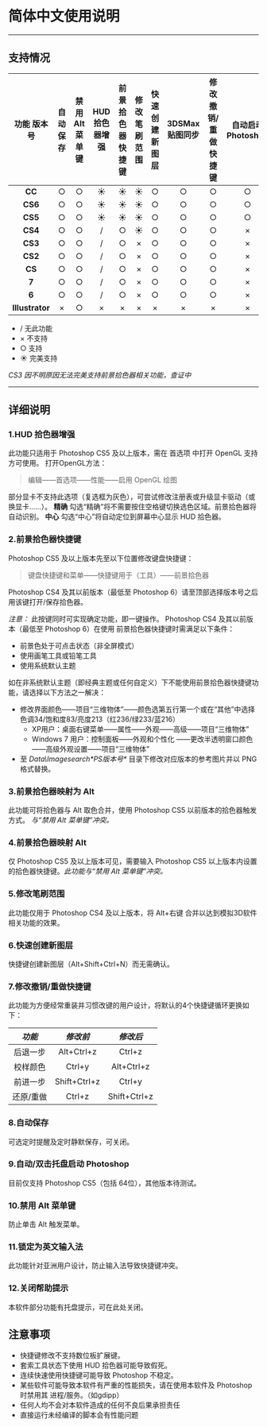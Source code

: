 # 简体中文使用说明
----------
## 支持情况

功能 版本号|自动保存|禁用Alt菜单键|HUD拾色器增强|前景拾色器快捷键|修改笔刷范围|快速创建新图层|3DSMax贴图同步|修改撤销/重做快捷键|自动启动Photoshop
:----:|:----:|:----:|:----:|:----:|:----:|:----:|:----:|:----:|:----:
**CC**|○|○|☀|☀|☀|○|○|○|○
**CS6**|○|○|☀|☀|☀|○|○|○|○
**CS5**|○|○|☀|☀|☀|○|○|○|○
**CS4**|○|○|/|○|☀|○|○|○|×
**CS3**|○|○|/|○|×|○|○|○|×
**CS2**|○|○|/|○|×|○|○|○|×
**CS**|○|○|/|○|×|○|○|○|×
**7**|○|○|/|○|×|○|○|○|×
**6**|○|○|/|○|×|○|○|○|×
**Illustrator**|×|○|×|×|×|×|×|×|×

 * / 无此功能 
 * × 不支持 
 * ○ 支持 
 * ☀ 完美支持

*CS3 因不明原因无法完美支持前景拾色器相关功能，查证中*

----------
## 详细说明
### 1.HUD 拾色器增强
此功能只适用于 Photoshop CS5 及以上版本，需在 首选项 中打开 OpenGL 支持方可使用。
打开OpenGL方法：

>  编辑——首选项——性能——启用 OpenGL 绘图

部分显卡不支持此选项（复选框为灰色），可尝试修改注册表或升级显卡驱动（或换显卡……）。
**精确**
勾选“精确”将不需要按住空格键切换选色区域。前景拾色器将自动识别。
**中心**
勾选“中心”将自动定位到屏幕中心显示 HUD 拾色器。

### 2.前景拾色器快捷键
Photoshop CS5 及以上版本先至以下位置修改键盘快捷键：

 > 键盘快捷键和菜单——快捷键用于（工具）——前景拾色器

Photoshop CS4 及其以前版本（最低至 Photoshop 6）请至顶部选择版本号之后用该键打开/保存拾色器。

*注意：*
此按键同时可实现确定功能，即一键操作。
Photoshop CS4 及其以前版本（最低至 Photoshop 6）在使用 前景拾色器快捷键时需满足以下条件：
 * 前景色处于可点击状态（非全屏模式）
 * 使用画笔工具或铅笔工具
 * 使用系统默认主题

如在非系统默认主题（即经典主题或任何自定义）下不能使用前景拾色器快捷键功能，请选择以下方法之一解决：
* 修改界面颜色——项目“三维物体”——颜色选第五行第一个或在“其他”中选择 色调34/饱和度83/亮度213（红236/绿233/蓝216）
  * XP用户：桌面右键菜单——属性——外观——高级——项目“三维物体”
  * Windows 7 用户：控制面板——外观和个性化 ——更改半透明窗口颜色——高级外观设置——项目“三维物体” 
* 至 _Data\Imagesearch\*PS版本号*_ 目录下修改对应版本的参考图片并以 PNG 格式替换。

### 3.前景拾色器映射为 Alt

此功能可将拾色器与 Alt 取色合并，使用 Photoshop CS5 以前版本的拾色器触发方式。
*与“禁用 Alt 菜单键”冲突。*
### 4.前景拾色器映射 Alt
仅 Photoshop CS5 及以上版本可见，需要输入 Photoshop CS5 以上版本内设置的拾色器快捷键。*此功能与“禁用 Alt 菜单键”冲突。*

### 5.修改笔刷范围
此功能仅用于 Photoshop CS4 及以上版本，将 Alt+右键 合并以达到模拟3D软件相关功能的效果。

### 6.快速创建新图层
快捷键创建新图层（Alt+Shift+Ctrl+N）而无需确认。

### 7.修改撤销/重做快捷键
此功能为方便经常重装并习惯改键的用户设计，将默认的4个快捷键循环更换如下：

 *功能* | *修改前* | *修改后* 
 :----:|:----:|:----:
后退一步|Alt+Ctrl+z|Ctrl+z
校样颜色|Ctrl+y|Alt+Ctrl+z
前进一步|Shift+Ctrl+z|Ctrl+y
还原/重做|Ctrl+z|Shift+Ctrl+z

### 8.自动保存
可选定时提醒及定时静默保存，可关闭。

### 9.自动/双击托盘启动 Photoshop
目前仅支持 Photoshop CS5（包括 64位），其他版本待测试。

### 10.禁用 Alt 菜单键
防止单击 Alt 触发菜单。

### 11.锁定为英文输入法
此功能针对亚洲用户设计，防止输入法导致快捷键冲突。

### 12.关闭帮助提示
本软件部分功能有托盘提示，可在此处关闭。

## 注意事项
 * 快捷键修改不支持数位板扩展键。
 * 套索工具状态下使用 HUD 拾色器可能导致假死。
 * 连续快速使用快捷键可能导致 Photoshop 不稳定。
 * 某些软件可能导致本软件有严重的性能损失，请在使用本软件及 Photoshop 时禁用其 进程/服务。（如gdipp）
 * 任何人均不会对本软件造成的任何不良后果承担责任
 * 直接运行未经编译的脚本会有性能问题


